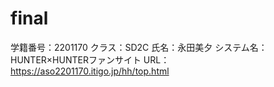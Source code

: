# final
学籍番号：2201170
クラス：SD2C
氏名：永田美夕
システム名：HUNTER×HUNTERファンサイト
URL：https://aso2201170.itigo.jp/hh/top.html
